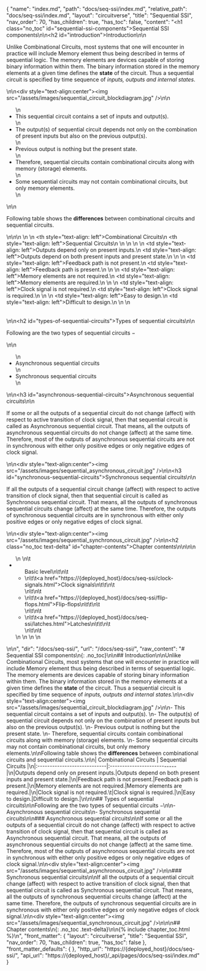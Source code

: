 {
  "name": "index.md",
  "path": "docs/seq-ssi/index.md",
  "relative_path": "docs/seq-ssi/index.md",
  "layout": "circuitverse",
  "title": "Sequential SSI",
  "nav_order": 70,
  "has_children": true,
  "has_toc": false,
  "content": "<h1 class=\"no_toc\" id=\"sequential-ssi-components\">Sequential SSI components</h1>\n\n<h2 id=\"introduction\">Introduction</h2>\n\n<p>Unlike Combinational Circuits, most systems that one will encounter in practice will include Memory element thus being described in terms of sequential logic. The memory elements are devices capable of storing binary information within them. The binary information stored in the memory elements at a given time defines the <strong>state</strong> of the circuit. Thus a sequential circuit is specified by time sequence of <em>inputs, outputs and internal states</em>.</p>\n\n<div style=\"text-align:center\"><img src=\"/assets/images/sequential_circuit_blockdiagram.jpg\" /></div>\n\n<ul>\n  <li>This sequential circuit contains a set of inputs and output(s).</li>\n  <li>The output(s) of sequential circuit depends not only on the combination of present inputs but also on the previous output(s).</li>\n  <li>Previous output is nothing but the present state.</li>\n  <li>Therefore, sequential circuits contain combinational circuits along with memory (storage) elements.</li>\n  <li>Some sequential circuits may not contain combinational circuits, but only memory elements.</li>\n</ul>\n\n<p>Following table shows the <strong>differences</strong> between combinational circuits and sequential circuits.</p>\n\n<table>\n  <thead>\n    <tr>\n      <th style=\"text-align: left\">Combinational Circuits</th>\n      <th style=\"text-align: left\">Sequential Circuits</th>\n    </tr>\n  </thead>\n  <tbody>\n    <tr>\n      <td style=\"text-align: left\">Outputs depend only on present inputs.</td>\n      <td style=\"text-align: left\">Outputs depend on both present inputs and present state.</td>\n    </tr>\n    <tr>\n      <td style=\"text-align: left\">Feedback path is not present.</td>\n      <td style=\"text-align: left\">Feedback path is present.</td>\n    </tr>\n    <tr>\n      <td style=\"text-align: left\">Memory elements are not required.</td>\n      <td style=\"text-align: left\">Memory elements are required.</td>\n    </tr>\n    <tr>\n      <td style=\"text-align: left\">Clock signal is not required.</td>\n      <td style=\"text-align: left\">Clock signal is required.</td>\n    </tr>\n    <tr>\n      <td style=\"text-align: left\">Easy to design.</td>\n      <td style=\"text-align: left\">Difficult to design.</td>\n    </tr>\n  </tbody>\n</table>\n\n<h2 id=\"types-of-sequential-circuits\">Types of sequential circuits</h2>\n\n<p>Following are the two types of sequential circuits −</p>\n\n<ul>\n  <li>Asynchronous sequential circuits</li>\n  <li>Synchronous sequential circuits</li>\n</ul>\n\n<h3 id=\"asynchronous-sequential-circuits\">Asynchronous sequential circuits</h3>\n\n<p>If some or all the outputs of a sequential circuit do not change (affect) with respect to active transition of clock signal, then that sequential circuit is called as Asynchronous sequential circuit. That means, all the outputs of asynchronous sequential circuits do not change (affect) at the same time. Therefore, most of the outputs of asynchronous sequential circuits are not in synchronous with either only positive edges or only negative edges of clock signal.</p>\n\n<div style=\"text-align:center\"><img src=\"/assets/images/sequential_asynchronous_circuit.jpg\" /></div>\n\n<h3 id=\"synchronous-sequential-circuits\">Synchronous sequential circuits</h3>\n\n<p>If all the outputs of a sequential circuit change (affect) with respect to active transition of clock signal, then that sequential circuit is called as Synchronous sequential circuit. That means, all the outputs of synchronous sequential circuits change (affect) at the same time. Therefore, the outputs of synchronous sequential circuits are in synchronous with either only positive edges or only negative edges of clock signal.</p>\n\n<div style=\"text-align:center\"><img src=\"/assets/images/sequential_synchronous_circuit.jpg\" /></div>\n\n<h2 class=\"no_toc text-delta\" id=\"chapter-contents\">Chapter contents</h2>\n\n<!-- -*- engine:django -*- -->\n\n<ul>\n    \n\t<li><ul>Basic level\n\t\n\t    <li>\n\t\t<a href=\"https://{deployed_host}/docs/seq-ssi/clock-signals.html\">Clock signals</a>\n\t\t\n\t    </li>\n\t\n\t    <li>\n\t\t<a href=\"https://{deployed_host}/docs/seq-ssi/flip-flops.html\">Flip-flops</a>\n\t\t\n\t    </li>\n\t\n\t    <li>\n\t\t<a href=\"https://{deployed_host}/docs/seq-ssi/latches.html\">Latches</a>\n\t\t\n\t    </li>\n\t\n\t</ul></li>\n    \n    \n    \n</ul>\n\n",
  "dir": "/docs/seq-ssi/",
  "url": "/docs/seq-ssi/",
  "raw_content": "# Sequential SSI components\n{: .no_toc}\n\n## Introduction\n\nUnlike Combinational Circuits, most systems that one will encounter in practice will include Memory element thus being described in terms of sequential logic. The memory elements are devices capable of storing binary information within them. The binary information stored in the memory elements at a given time defines the **state** of the circuit. Thus a sequential circuit is specified by time sequence of *inputs, outputs and internal states*.\n\n<div style=\"text-align:center\"><img src=\"/assets/images/sequential_circuit_blockdiagram.jpg\" /></div>\n\n- This sequential circuit contains a set of inputs and output(s). \n- The output(s) of sequential circuit depends not only on the combination of present inputs but also on the previous output(s). \n- Previous output is nothing but the present state. \n- Therefore, sequential circuits contain combinational circuits along with memory (storage) elements. \n- Some sequential circuits may not contain combinational circuits, but only memory elements.\n\nFollowing table shows the **differences** between combinational circuits and sequential circuits.\n\n|   Combinational Circuits    |    Sequential Circuits     |\n|:----------------------------|:---------------------------|\n|Outputs depend only on present inputs.|Outputs depend on both present inputs and present state.|\n|Feedback path is not present.|Feedback path is present.|\n|Memory elements are not required.|Memory elements are required.|\n|Clock signal is not required.\t|Clock signal is required.|\n|Easy to design.|Difficult to design.|\n\n\n## Types of sequential circuits\n\nFollowing are the two types of sequential circuits −\n\n- Asynchronous sequential circuits\n- Synchronous sequential circuits\n\n### Asynchronous sequential circuits\n\nIf some or all the outputs of a sequential circuit do not change (affect) with respect to active transition of clock signal, then that sequential circuit is called as Asynchronous sequential circuit. That means, all the outputs of asynchronous sequential circuits do not change (affect) at the same time. Therefore, most of the outputs of asynchronous sequential circuits are not in synchronous with either only positive edges or only negative edges of clock signal.\n\n<div style=\"text-align:center\"><img src=\"/assets/images/sequential_asynchronous_circuit.jpg\" /></div>\n\n### Synchronous sequential circuits\n\nIf all the outputs of a sequential circuit change (affect) with respect to active transition of clock signal, then that sequential circuit is called as Synchronous sequential circuit. That means, all the outputs of synchronous sequential circuits change (affect) at the same time. Therefore, the outputs of synchronous sequential circuits are in synchronous with either only positive edges or only negative edges of clock signal.\n\n<div style=\"text-align:center\"><img src=\"/assets/images/sequential_synchronous_circuit.jpg\" /></div>\n\n\n## Chapter contents\n{: .no_toc .text-delta}\n\n{% include chapter_toc.html %}\n",
  "front_matter": {
    "layout": "circuitverse",
    "title": "Sequential SSI",
    "nav_order": 70,
    "has_children": true,
    "has_toc": false
  },
  "front_matter_defaults": {
  },
  "http_url": "https://{deployed_host}/docs/seq-ssi/",
  "api_url": "https://{deployed_host}/_api/pages/docs/seq-ssi/index.md"
}